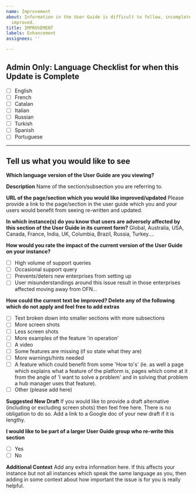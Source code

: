 ```yaml
---
name: Improvement
about: Information in the User Guide is difficult to follow, incomplete or could be
  improved.
title: IMPROVEMENT
labels: Enhancement
assignees: ''

---
```


## Admin Only: Language Checklist for when this Update is Complete
- [ ] English
- [ ] French
- [ ] Catalan
- [ ] Italian
- [ ] Russian
- [ ] Turkish
- [ ] Spanish
- [ ] Portuguese

----------------------------------------------------------------------------------------------------------------
## Tell us what you would like to see

**Which language version of the User Guide are you viewing?**


**Description**
Name of the section/subsection you are referring to. 

**URL of the page/section which you would like improved/updated**
Please provide a link to the page/section in the user guide which you and your users would benefit from seeing re-written and updated.

**In which instance(s) do you know that users are adversely affected by this section of the User Guide in its current form?**
Global, Australia, USA, Canada, France, India, UK, Columbia, Brazil, Russia, Turkey....

**How would you rate the impact of the current version of the User Guide on your instance?**
- [ ] High volume of support queries 
- [ ] Occasional support query
- [ ] Prevents/deters new enterprises from setting up
- [ ] User misunderstandings around this issue result in those enterprises affected moving away from OFN...

**How could the current text be improved?  Delete any of the following which do not apply and feel free to add extras**
- [ ] Text broken down into smaller sections with more subsections
- [ ] More screen shots
- [ ] Less screen shots
- [ ] More examples of the feature 'in operation'
- [ ] A video
- [ ] Some features are missing (if so state what they are)
- [ ] More warnings/hints needed
- [ ] A feature which could benefit from some 'How to's' (ie. as well a page which explains what a feature of the platform is, pages which come at it from the angle of 'I want to solve a problem' and in solving that problem a hub manager uses that feature).
- [ ] Other (please add here)

**Suggested New Draft**
If you would like to provide a draft alternative (including or excluding screen shots) then feel free here. There is no obligation to do so.
Add a link to a Google doc of your new draft if it is lengthy.

**I would like to be part of a larger User Guide group who re-write this section**
- [ ] Yes
- [ ] No

**Additional Context**
Add any extra information here. If this affects your instance but not all instances which speak the same language as you, then adding in some context about how important the issue is for you is really helpful.
